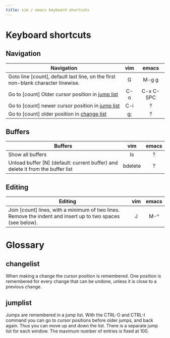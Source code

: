 ```yaml
---
title: vim / emacs keyboard shortcuts
---
```


# Keyboard shortcuts

## Navigation

| Navigation | vim   | emacs |
| ---------- | :---: | :---: |
| Goto line [count], default last line, on the first non-blank character linewise. | G | M-g g |
| Go to [count] Older cursor position in [jump list](#jumplist) | C-o | C-x C-SPC |
| Go to [count] newer cursor position in [jump list](#jumplist) | C-i | ? |
| Go to [count] older position in [change list](#changelist) | g; | ? |

## Buffers

| Buffers | vim   | emacs |
| ------- | :---: | :---: |
| Show all buffers | ls | ? |
| Unload buffer [N] (default: current buffer) and delete it from the buffer list | bdelete | ? |

## Editing

| Editing | vim   | emacs |
| ------- | :---: | :---: |
| Join [count] lines, with a minimum of two lines. Remove the indent and insert up to two spaces (see below). | J | M-^ |

# Glossary

## changelist

When making a change the cursor position is remembered.  One position is
remembered for every change that can be undone, unless it is close to a
previous change.

## jumplist

Jumps are remembered in a jump list.  With the CTRL-O and CTRL-I command you
can go to cursor positions before older jumps, and back again.  Thus you can
move up and down the list.  There is a separate jump list for each window. The
maximum number of entries is fixed at 100.
